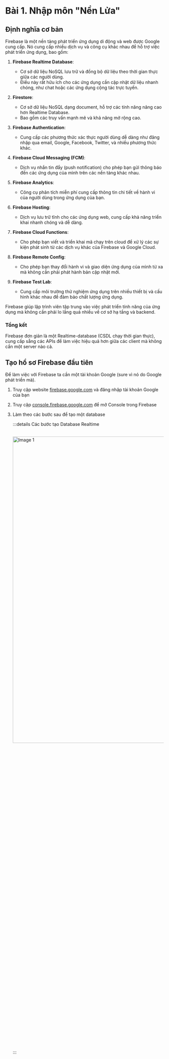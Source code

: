 

# Bài 1. Nhập môn "Nền Lửa"

## Định nghĩa cơ bản
Firebase là một nền tảng phát triển ứng dụng di động và web được Google cung cấp. Nó cung cấp nhiều dịch vụ và công cụ khác nhau để hỗ trợ việc phát triển ứng dụng, bao gồm:

1. **Firebase Realtime Database**: 
   - Cơ sở dữ liệu NoSQL lưu trữ và đồng bộ dữ liệu theo thời gian thực giữa các người dùng. 
   - Điều này rất hữu ích cho các ứng dụng cần cập nhật dữ liệu nhanh chóng, như chat hoặc các ứng dụng cộng tác trực tuyến.

2. **Firestore**: 
   - Cơ sở dữ liệu NoSQL dạng document, hỗ trợ các tính năng nâng cao hơn Realtime Database.
   - Bao gồm các truy vấn mạnh mẽ và khả năng mở rộng cao.

3. **Firebase Authentication**: 
   - Cung cấp các phương thức xác thực người dùng dễ dàng như đăng nhập qua email, Google, Facebook, Twitter, và nhiều phương thức khác.

4. **Firebase Cloud Messaging (FCM)**: 
   - Dịch vụ nhắn tin đẩy (push notification) cho phép bạn gửi thông báo đến các ứng dụng của mình trên các nền tảng khác nhau.

5. **Firebase Analytics**: 
   - Công cụ phân tích miễn phí cung cấp thông tin chi tiết về hành vi của người dùng trong ứng dụng của bạn.

6. **Firebase Hosting**: 
   - Dịch vụ lưu trữ tĩnh cho các ứng dụng web, cung cấp khả năng triển khai nhanh chóng và dễ dàng.

7. **Firebase Cloud Functions**: 
   - Cho phép bạn viết và triển khai mã chạy trên cloud để xử lý các sự kiện phát sinh từ các dịch vụ khác của Firebase và Google Cloud.

8. **Firebase Remote Config**: 
   - Cho phép bạn thay đổi hành vi và giao diện ứng dụng của mình từ xa mà không cần phải phát hành bản cập nhật mới.

9. **Firebase Test Lab**: 
   - Cung cấp môi trường thử nghiệm ứng dụng trên nhiều thiết bị và cấu hình khác nhau để đảm bảo chất lượng ứng dụng.

Firebase giúp lập trình viên tập trung vào việc phát triển tính năng của ứng dụng mà không cần phải lo lắng quá nhiều về cơ sở hạ tầng và backend.


### Tổng kết

Firebase đơn giản là một Realtime-database (CSDL chạy thời gian thực), cung cấp sẵng các APIs để làm việc hiệu quả hơn giữa các client mà không cần một server nào cả.

## Tạo hồ sơ Firebase đầu tiên

Để làm việc với Firebase ta cần một tài khoản Google (sure vì nó do Google phát triển mà).

1. Truy cập website [firebase.google.com](https://firebase.google.com/) và đăng nhập tài khoản Google của bạn
2. Truy cập [console.firebase.google.com](https://console.firebase.google.com/) để mở Console trong Firebase
3. Làm theo các bước sau để tạo một database

      :::details Các bước tạo Database Realtime

      <br>

      <div class="scroll" style="width: 100%; overflow-x: auto; white-space: nowrap;">
        <div style="display: inline-block; margin-right: 15px;">
          <img src="/firebase/1.png" alt="Image 1" style="width:500px; height:50%;object-fit: cover; margin:0px;">
        </div>
        <div style="display: inline-block; margin-right: 15px;">
          <img src="/firebase/2.png" alt="Image 2" style="width:500px; height:50%;object-fit: cover; margin:0px;">
        </div>
        <div style="display: inline-block; margin-right: 15px;">
          <img src="/firebase/3.png" alt="Image 3" style="width:500px; height:50%;object-fit: cover; margin:0px;">
        </div>
        <div style="display: inline-block; margin-right: 15px;">
          <img src="/firebase/4.png" alt="Image 1" style="width:500px; height:50%;object-fit: cover; margin:0px;">
        </div>
        <div style="display: inline-block; margin-right: 15px;">
          <img src="/firebase/5.png" alt="Image 1" style="width:500px; height:50%;object-fit: cover; margin:0px;">
        </div>
        <!-- Add more slides as needed -->
      </div>
      ::: 


